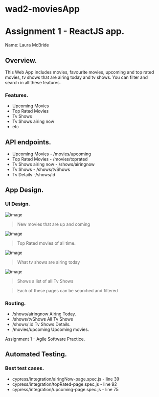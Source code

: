 # wad2-moviesApp
# Assignment 1 - ReactJS app.

Name: Laura McBride

## Overview.
This Web App includes movies, favourite movies, upcoming and top rated movies, tv shows that are airing today and tv shows. You can filter and search in all these features.
### Features.

+ Upcoming Movies
+ Top Rated Movies
+ Tv Shows 
+ Tv Shows airing now
+ etc


## API endpoints.

+ Upcoming Movies - /movies/upcoming
+ Top Rated Movies - /movies/toprated
+ Tv Shows airing now - /shows/airingnow
+ Tv Shows - /shows/tvShows
+ Tv Details -/shows/id

## App Design.
### UI Design.



![image](https://user-images.githubusercontent.com/47563943/145731897-075ec290-62e8-4eae-8f6f-66c7e8f4fcc5.png)
>New movies that are up and coming

![image](https://user-images.githubusercontent.com/47563943/145731970-4bd77d78-e19f-4633-9382-1b72d3ed89f7.png)
>Top Rated movies of all time.

![image](https://user-images.githubusercontent.com/47563943/145731995-e753abc5-0518-416c-a16a-3e0f1154e6e4.png)
>What tv shows are airing today

![image](https://user-images.githubusercontent.com/47563943/145732017-1f85ae3e-960b-44ee-a4f3-c8c5144b11ec.png)
>Shows a list of all Tv Shows

>Each of these pages can be searched and filtered

### Routing.


+ /shows/airingnow Airing Today.
+ /shows/tvShows All Tv Shows
+ /shows/:id Tv Shows Details.
+ /movies/upcoming Upcoming movies.



Assignment 1 - Agile Software Practice.

## Automated Testing.

### Best test cases.


+ cypress/integration/airingNow-page.spec.js - line 39
+ cypress/integration/topRated-page.spec.js - line 92
+ cypress/integration/upcoming-page.spec.js - line 75
